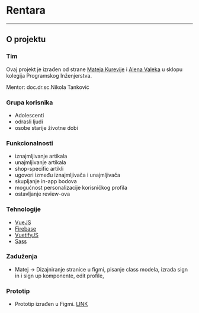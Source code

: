 # Rentara
---
## O projektu
### Tim
Ovaj projekt je izrađen od strane [Mateja Kurevije](https://github.com/matejkurevija) i [Alena Valeka](https://github.com/alenvalek)
u sklopu kolegija Programskog Inženjerstva.

Mentor: doc.dr.sc.Nikola Tanković

### Grupa korisnika
* Adolescenti
* odrasli ljudi
* osobe starije životne dobi

### Funkcionalnosti
* iznajmljivanje artikala
* unajmljivanje artikala
* shop-specific artikli
* ugovori između iznajmljivača i unajmljivača
* skupljanje in-app bodova
* mogućnost personalizacije korisničkog profila
* ostavljanje review-ova

### Tehnologije
* [VueJS](https://vuejs.org/)
* [Firebase](https://firebase.google.com/)
* [VuetifyJS](https://vuetifyjs.com/en/)
* [Sass](https://sass-lang.com/)

### Zaduženja
* Matej -> Dizajniranje stranice u figmi, pisanje class modela, izrada sign in i sign up komponente, edit profile, 

### Prototip
* Prototip izrađen u Figmi. [LINK](https://www.figma.com/proto/JWzjezNthwpFzqJJMWjIF5/Untitled?node-id=37%3A2&starting-point-node-id=37%3A2)

